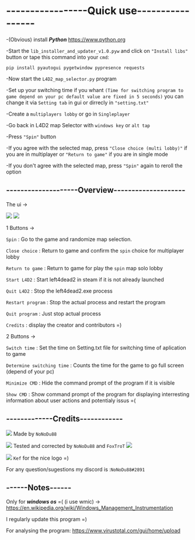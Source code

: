 
<h1>-----------------Quick use-----------------</h1>

-(Obvious) install ***Python*** https://www.python.org

-Start the `lib_installer_and_updater_v1.0.pyw` and click on `"Install libs"` button or tape this command into your `cmd`:
```
pip install pyautogui pygetwindow pypresence requests
```

-Now start the `L4D2_map_selector.py` program

-Set up your switching time if you whant `(Time for switching program to game depend on your pc default value are fixed in 5 seconds)`
you can change it via `Setting tab` in gui or dirrecly in `"setting.txt"`

-Create a `multiplayers lobby` or go in `Singleplayer`

-Go back in L4D2 map Selector with `windows key` or `alt tap`

-Press `"Spin"` button

-If you agree with the selected map, press `"Close choice (multi lobby)"` if you are in multiplayer or `"Return to game"` if you are in single mode

-If you don't agree with the selected map, press `"Spin"` again to reroll the option

<h2>--------------------Overview--------------------</h2>

The ui ->

![](https://cdn.discordapp.com/attachments/881653010772684851/1231857156618453013/image.png?ex=662757e0&is=66260660&hm=debf8697bc1b5d36735a679ce5ae0e1802674fcb0418e08ffa814cd07bdfd9b3&)
![](https://cdn.discordapp.com/attachments/881653010772684851/1231857021851144253/image.png?ex=66387b40&is=66260640&hm=aa0105f33248b3890450227245abc050ccdb2cf4bca27d74712b56e5027c347d&)

1 Buttons ->

`Spin` : Go to the game and randomize map selection.

`Close choice` : Return to game and confirm the `spin` choice for multiplayer lobby

`Return to game` : Return to game for play the `spin` map solo lobby

`Start L4D2` : Start left4dead2 in steam if it is not already launched

`Quit L4D2` : Stop the left4dead2.exe process

`Restart program` : Stop the actual process and restart the program

`Quit program` : Just stop actual process

`Credits` : display the creator and contributors =)

2 Buttons ->

`Switch time` : Set the time on Setting.txt file for switching time of aplication to game

`Determine switching time` : Counts the time for the game to go full screen (depend of your pc)

`Minimize CMD` : Hide the command prompt of the program if it is visible

`Show CMD` : Show command prompt of the program for displaying interresting information about user actions and potentialy issus =(
<h2>-------------Credits------------</h2>

![](https://cdn.discordapp.com/attachments/881653010772684851/1231870264850251816/fox_nono.jpg?ex=66388796&is=66261296&hm=6700097a4842774eada47b7df099a13ad748c8cd0a9a06aa3747fc76e964ac10&) Made by `NoNoDu88`

![](https://cdn.discordapp.com/attachments/881653010772684851/1231870264850251816/fox_nono.jpg?ex=66388796&is=66261296&hm=6700097a4842774eada47b7df099a13ad748c8cd0a9a06aa3747fc76e964ac10&) Tested and corrected by `NoNoDu88` and `FoxTroT`
![](https://cdn.discordapp.com/avatars/340250161030889472/cbf9e229c19e4141b1dc7d9407739881.webp?size=80)

![](https://cdn.discordapp.com/avatars/227837551400976384/7edf10d0857adaa416a18a8f2eb853d2.webp?size=80) ``Kef`` for the nice logo =)

For any question/sugestions my discord is :`NoNoDu88#2891`

<h2>------Notes------</h2>

Only for ***windows os*** =( (i use wmic) -> https://en.wikipedia.org/wiki/Windows_Management_Instrumentation

I regularly update this program =)

For analysing the program: https://www.virustotal.com/gui/home/upload
